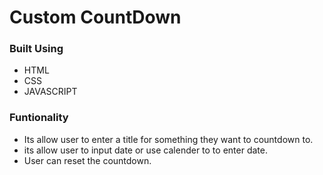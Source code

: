 # Custom CountDown
### Built Using 
* HTML
* CSS
* JAVASCRIPT
### Funtionality
* Its allow user to enter a title for something they want to countdown to.
* its allow user to input date or use calender to to enter date.
* User can reset the countdown. 